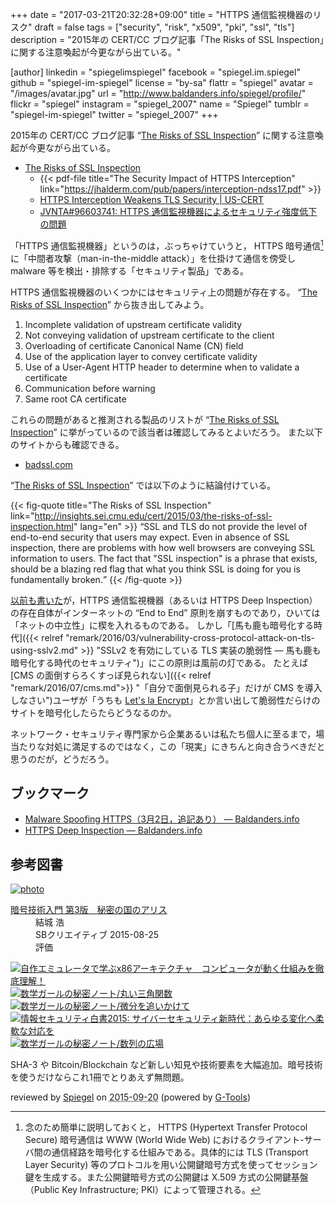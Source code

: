+++
date = "2017-03-21T20:32:28+09:00"
title = "HTTPS 通信監視機器のリスク"
draft = false
tags = ["security", "risk", "x509", "pki", "ssl", "tls"]
description = "2015年の CERT/CC ブログ記事「The Risks of SSL Inspection」に関する注意喚起が今更ながら出ている。"

[author]
  linkedin = "spiegelimspiegel"
  facebook = "spiegel.im.spiegel"
  github = "spiegel-im-spiegel"
  license = "by-sa"
  flattr = "spiegel"
  avatar = "/images/avatar.jpg"
  url = "http://www.baldanders.info/spiegel/profile/"
  flickr = "spiegel"
  instagram = "spiegel_2007"
  name = "Spiegel"
  tumblr = "spiegel-im-spiegel"
  twitter = "spiegel_2007"
+++

2015年の CERT/CC ブログ記事 “[The Risks of SSL Inspection]” に関する注意喚起が今更ながら出ている。

- [The Risks of SSL Inspection]
    - {{< pdf-file title="The Security Impact of HTTPS Interception" link="https://jhalderm.com/pub/papers/interception-ndss17.pdf" >}}
    - [HTTPS Interception Weakens TLS Security | US-CERT](https://www.us-cert.gov/ncas/alerts/TA17-075A)
    - [JVNTA#96603741: HTTPS 通信監視機器によるセキュリティ強度低下の問題](http://jvn.jp/ta/JVNTA96603741/)

「HTTPS 通信監視機器」というのは，ぶっちゃけていうと， HTTPS 暗号通信[^https] に「中間者攻撃（man-in-the-middle attack）」を仕掛けて通信を傍受し malware 等を検出・排除する「セキュリティ製品」である。

[^https]: 念のため簡単に説明しておくと， HTTPS (Hypertext Transfer Protocol Secure) 暗号通信は WWW (World Wide Web) におけるクライアント-サーバ間の通信経路を暗号化する仕組みである。具体的には TLS (Transport Layer Security) 等のプロトコルを用い公開鍵暗号方式を使ってセッション鍵を生成する。また公開鍵暗号方式の公開鍵は X.509 方式の公開鍵基盤（Public Key Infrastructure; PKI）によって管理される。

HTTPS 通信監視機器のいくつかにはセキュリティ上の問題が存在する。
“[The Risks of SSL Inspection]” から抜き出してみよう。

1. Incomplete validation of upstream certificate validity
2. Not conveying validation of upstream certificate to the client
3. Overloading of certificate Canonical Name (CN) field
4. Use of the application layer to convey certificate validity
5. Use of a User-Agent HTTP header to determine when to validate a certificate
6. Communication before warning
7. Same root CA certificate

これらの問題があると推測される製品のリストが “[The Risks of SSL Inspection]” に挙がっているので該当者は確認してみるとよいだろう。
また以下のサイトからも確認できる。

- [badssl.com](https://badssl.com/)

“[The Risks of SSL Inspection]” では以下のように結論付けている。

{{< fig-quote title="The Risks of SSL Inspection" link="http://insights.sei.cmu.edu/cert/2015/03/the-risks-of-ssl-inspection.html" lang="en" >}}
<q>SSL and TLS do not provide the level of end-to-end security that users may expect. Even in absence of SSL inspection, there are problems with how well browsers are conveying SSL information to users. The fact that "SSL inspection" is a phrase that exists, should be a blazing red flag that what you think SSL is doing for you is fundamentally broken.</q>
{{< /fig-quote >}}

[以前も書いた](http://www.baldanders.info/spiegel/log2/000812.shtml "HTTPS Deep Inspection — Baldanders.info")が，HTTPS 通信監視機器（あるいは HTTPS Deep Inspection）の存在自体がインターネットの “End to End” 原則を崩すものであり，ひいては「ネットの中立性」に楔を入れるものである。
しかし「[馬も鹿も暗号化する時代]({{< relref "remark/2016/03/vulnerability-cross-protocol-attack-on-tls-using-sslv2.md" >}} "SSLv2 を有効にしている TLS 実装の脆弱性 ― 馬も鹿も暗号化する時代のセキュリティ")」にこの原則は風前の灯である。
たとえば [CMS の面倒すらろくすっぽ見られない]({{< relref "remark/2016/07/cms.md">}} "「自分で面倒見られる子」だけが CMS を導入しなさい")ユーザが「うちも [Let's la Encrypt]」とか言い出して脆弱性だらけのサイトを暗号化したらたらどうなるのか。

ネットワーク・セキュリティ専門家から企業あるいは私たち個人に至るまで，場当たりな対処に満足するのではなく，この「現実」にきちんと向き合うべきだと思うのだが，どうだろう。

## ブックマーク

- [Malware Spoofing HTTPS（3月2日，追記あり） — Baldanders.info](http://www.baldanders.info/spiegel/log2/000809.shtml)
- [HTTPS Deep Inspection — Baldanders.info](http://www.baldanders.info/spiegel/log2/000812.shtml)

[The Risks of SSL Inspection]: http://insights.sei.cmu.edu/cert/2015/03/the-risks-of-ssl-inspection.html
[Let's la Encrypt]: https://letsencrypt.org/ "Let's Encrypt - Free SSL/TLS Certificates"

## 参考図書

<div class="hreview" ><a class="item url" href="http://www.amazon.co.jp/exec/obidos/ASIN/B015643CPE/baldandersinf-22/"><img src="http://ecx.images-amazon.com/images/I/51t6yHHVwEL._SL160_.jpg" alt="photo" class="photo"  /></a><dl ><dt class="fn"><a class="item url" href="http://www.amazon.co.jp/exec/obidos/ASIN/B015643CPE/baldandersinf-22/">暗号技術入門 第3版　秘密の国のアリス</a></dt><dd>結城 浩 </dd><dd>SBクリエイティブ 2015-08-25</dd><dd>評価<abbr class="rating" title="5"><img src="http://g-images.amazon.com/images/G/01/detail/stars-5-0.gif" alt="" /></abbr> </dd></dl><p class="similar"><a href="http://www.amazon.co.jp/exec/obidos/ASIN/B0148FQNVC/baldandersinf-22/" target="_top"><img src="http://images.amazon.com/images/P/B0148FQNVC.09._SCTHUMBZZZ_.jpg"  alt="自作エミュレータで学ぶx86アーキテクチャ　コンピュータが動く仕組みを徹底理解！"  /></a> <a href="http://www.amazon.co.jp/exec/obidos/ASIN/B00W6NCLJM/baldandersinf-22/" target="_top"><img src="http://images.amazon.com/images/P/B00W6NCLJM.09._SCTHUMBZZZ_.jpg"  alt="数学ガールの秘密ノート/丸い三角関数"  /></a> <a href="http://www.amazon.co.jp/exec/obidos/ASIN/B00Y9EYOIW/baldandersinf-22/" target="_top"><img src="http://images.amazon.com/images/P/B00Y9EYOIW.09._SCTHUMBZZZ_.jpg"  alt="数学ガールの秘密ノート/微分を追いかけて"  /></a> <a href="http://www.amazon.co.jp/exec/obidos/ASIN/B012BYBTZC/baldandersinf-22/" target="_top"><img src="http://images.amazon.com/images/P/B012BYBTZC.09._SCTHUMBZZZ_.jpg"  alt="情報セキュリティ白書2015: サイバーセキュリティ新時代：あらゆる変化へ柔軟な対応を"  /></a> <a href="http://www.amazon.co.jp/exec/obidos/ASIN/B00W6NCLL0/baldandersinf-22/" target="_top"><img src="http://images.amazon.com/images/P/B00W6NCLL0.09._SCTHUMBZZZ_.jpg"  alt="数学ガールの秘密ノート/数列の広場"  /></a> </p>
<p class="description">SHA-3 や Bitcoin/Blockchain など新しい知見や技術要素を大幅追加。暗号技術を使うだけならこれ1冊でとりあえず無問題。</p>
<p class="gtools" >reviewed by <a href='#maker' class='reviewer'>Spiegel</a> on <abbr class="dtreviewed" title="2015-09-20">2015-09-20</abbr> (powered by <a href="http://www.goodpic.com/mt/aws/index.html" >G-Tools</a>)</p>
</div>
